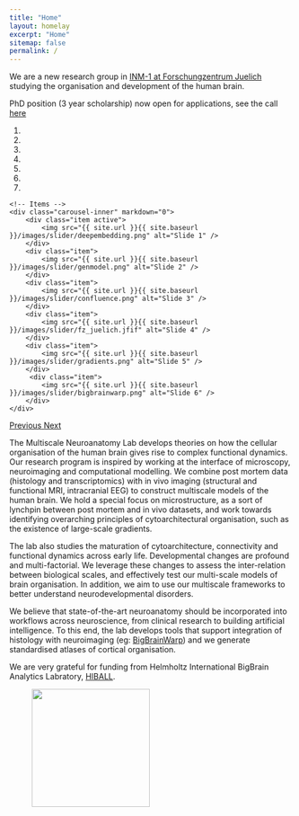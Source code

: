 ```yaml
---
title: "Home"
layout: homelay
excerpt: "Home"
sitemap: false
permalink: /
---
```


We are a new research group in [INM-1 at Forschungzentrum Juelich](https://www.fz-juelich.de/inm/inm-1/EN/Home/home_node.html) studying the organisation and development of the human brain.

PhD position (3 year scholarship) now open for applications, see the call [here](https://github.com/multiscale-neuroanatomy/multiscale-neuroanatomy.github.io/Ausschreibung_PhD_neurodevelopment.pdf) 

<div markdown="0" id="carousel" class="carousel slide" data-ride="carousel" data-interval="4000" data-pause="hover" >
    <!-- Menu -->
    <ol class="carousel-indicators">
        <li data-target="#carousel" data-slide-to="0" class="active"></li>
        <li data-target="#carousel" data-slide-to="1"></li>
        <li data-target="#carousel" data-slide-to="2"></li>
        <li data-target="#carousel" data-slide-to="3"></li>
        <li data-target="#carousel" data-slide-to="4"></li>
        <li data-target="#carousel" data-slide-to="5"></li>
        <li data-target="#carousel" data-slide-to="6"></li>
    </ol>

    <!-- Items -->
    <div class="carousel-inner" markdown="0">
        <div class="item active">
            <img src="{{ site.url }}{{ site.baseurl }}/images/slider/deepembedding.png" alt="Slide 1" />
        </div>
        <div class="item">
            <img src="{{ site.url }}{{ site.baseurl }}/images/slider/genmodel.png" alt="Slide 2" />
        </div>
        <div class="item">
            <img src="{{ site.url }}{{ site.baseurl }}/images/slider/confluence.png" alt="Slide 3" />
        </div>
        <div class="item">
            <img src="{{ site.url }}{{ site.baseurl }}/images/slider/fz_juelich.jfif" alt="Slide 4" />
        </div>
        <div class="item">
            <img src="{{ site.url }}{{ site.baseurl }}/images/slider/gradients.png" alt="Slide 5" />
        </div>       
         <div class="item">
            <img src="{{ site.url }}{{ site.baseurl }}/images/slider/bigbrainwarp.png" alt="Slide 6" />
        </div>
    </div>
  <a class="left carousel-control" href="#carousel" role="button" data-slide="prev">
    <span class="glyphicon glyphicon-chevron-left" aria-hidden="true"></span>
    <span class="sr-only">Previous</span>
  </a>
  <a class="right carousel-control" href="#carousel" role="button" data-slide="next">
    <span class="glyphicon glyphicon-chevron-right" aria-hidden="true"></span>
    <span class="sr-only">Next</span>
  </a>
</div>





The Multiscale Neuroanatomy Lab develops theories on how the cellular organisation of the human brain gives rise to complex functional dynamics. Our research program is inspired by working at the interface of microscopy, neuroimaging and computational modelling. We combine post mortem data (histology and transcriptomics) with in vivo imaging (structural and functional MRI, intracranial EEG) to construct multiscale models of the human brain. We hold a special focus on microstructure, as a sort of lynchpin between post mortem and in vivo datasets, and work towards identifying overarching principles of cytoarchitectural organisation, such as the existence of large-scale gradients. 

The lab also studies the maturation of cytoarchitecture, connectivity and functional dynamics across early life. Developmental changes are profound and multi-factorial. We leverage these changes to assess the inter-relation between biological scales, and effectively test our multi-scale models of brain organisation. In addition, we aim to use our multiscale frameworks to better understand neurodevelopmental disorders. 

We believe that state-of-the-art neuroanatomy should be incorporated into workflows across neuroscience, from clinical research to building artificial intelligence. To this end, the lab develops tools that support integration of histology with neuroimaging (eg: [BigBrainWarp](https://bigbrainwarp.readthedocs.io/en/latest/)) and we generate standardised atlases of cortical organisation.

We are very grateful for funding from Helmholtz International BigBrain Analytics Labratory, [HIBALL](https://bigbrainproject.org/hiball.html).


<figure class="fourth">
  <img src="{{ site.url }}{{ site.baseurl }}/images/logopic/Logo_HIBALL.png" style="width: 210px">
</figure>
